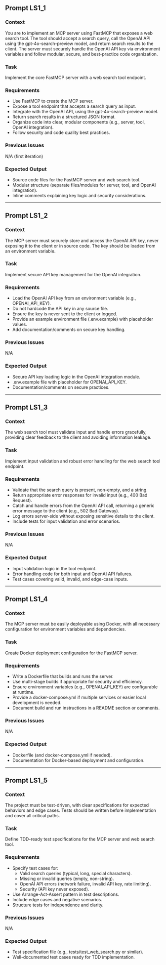 ## Prompt LS1_1

### Context
You are to implement an MCP server using FastMCP that exposes a web search tool. The tool should accept a search query, call the OpenAI API using the gpt-4o-search-preview model, and return search results to the client. The server must securely handle the OpenAI API key via environment variables and follow modular, secure, and best-practice code organization.

### Task
Implement the core FastMCP server with a web search tool endpoint.

### Requirements
- Use FastMCP to create the MCP server.
- Expose a tool endpoint that accepts a search query as input.
- Integrate with the OpenAI API, using the gpt-4o-search-preview model.
- Return search results in a structured JSON format.
- Organize code into clear, modular components (e.g., server, tool, OpenAI integration).
- Follow security and code quality best practices.

### Previous Issues
N/A (first iteration)

### Expected Output
- Source code files for the FastMCP server and web search tool.
- Modular structure (separate files/modules for server, tool, and OpenAI integration).
- Inline comments explaining key logic and security considerations.

---

## Prompt LS1_2

### Context
The MCP server must securely store and access the OpenAI API key, never exposing it to the client or in source code. The key should be loaded from an environment variable.

### Task
Implement secure API key management for the OpenAI integration.

### Requirements
- Load the OpenAI API key from an environment variable (e.g., OPENAI_API_KEY).
- Do not hardcode the API key in any source file.
- Ensure the key is never sent to the client or logged.
- Provide an example environment file (.env.example) with placeholder values.
- Add documentation/comments on secure key handling.

### Previous Issues
N/A

### Expected Output
- Secure API key loading logic in the OpenAI integration module.
- .env.example file with placeholder for OPENAI_API_KEY.
- Documentation/comments on secure practices.

---

## Prompt LS1_3

### Context
The web search tool must validate input and handle errors gracefully, providing clear feedback to the client and avoiding information leakage.

### Task
Implement input validation and robust error handling for the web search tool endpoint.

### Requirements
- Validate that the search query is present, non-empty, and a string.
- Return appropriate error responses for invalid input (e.g., 400 Bad Request).
- Catch and handle errors from the OpenAI API call, returning a generic error message to the client (e.g., 502 Bad Gateway).
- Log errors server-side without exposing sensitive details to the client.
- Include tests for input validation and error scenarios.

### Previous Issues
N/A

### Expected Output
- Input validation logic in the tool endpoint.
- Error handling code for both input and OpenAI API failures.
- Test cases covering valid, invalid, and edge-case inputs.

---

## Prompt LS1_4

### Context
The MCP server must be easily deployable using Docker, with all necessary configuration for environment variables and dependencies.

### Task
Create Docker deployment configuration for the FastMCP server.

### Requirements
- Write a Dockerfile that builds and runs the server.
- Use multi-stage builds if appropriate for security and efficiency.
- Ensure environment variables (e.g., OPENAI_API_KEY) are configurable at runtime.
- Provide a docker-compose.yml if multiple services or easier local development is needed.
- Document build and run instructions in a README section or comments.

### Previous Issues
N/A

### Expected Output
- Dockerfile (and docker-compose.yml if needed).
- Documentation for Docker-based deployment and configuration.

---

## Prompt LS1_5

### Context
The project must be test-driven, with clear specifications for expected behaviors and edge cases. Tests should be written before implementation and cover all critical paths.

### Task
Define TDD-ready test specifications for the MCP server and web search tool.

### Requirements
- Specify test cases for:
  - Valid search queries (typical, long, special characters).
  - Missing or invalid queries (empty, non-string).
  - OpenAI API errors (network failure, invalid API key, rate limiting).
  - Security (API key never exposed).
- Use Arrange-Act-Assert pattern in test descriptions.
- Include edge cases and negative scenarios.
- Structure tests for independence and clarity.

### Previous Issues
N/A

### Expected Output
- Test specification file (e.g., tests/test_web_search.py or similar).
- Well-documented test cases ready for TDD implementation.